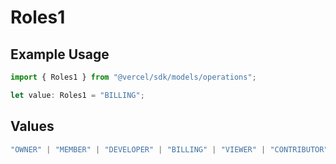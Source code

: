# Roles1

## Example Usage

```typescript
import { Roles1 } from "@vercel/sdk/models/operations";

let value: Roles1 = "BILLING";
```

## Values

```typescript
"OWNER" | "MEMBER" | "DEVELOPER" | "BILLING" | "VIEWER" | "CONTRIBUTOR"
```